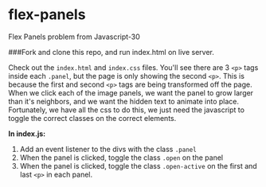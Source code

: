 # flex-panels

Flex Panels problem from Javascript-30

###Fork and clone this repo, and run index.html on live server.

Check out the `index.html` and `index.css` files. You'll see there are 3 `<p>` tags inside each `.panel`, but the page is only showing the second `<p>`. This is because the first and second `<p>` tags are being transformed off the page. When we click each of the image panels, we want the panel to grow larger than it's neighbors, and we want the hidden text to animate into place. Fortunately, we have all the css to do this, we just need the javascript to toggle the correct classes on the correct elements.

**In index.js:**

1. Add an event listener to the divs with the class `.panel`
2. When the panel is clicked, toggle the class `.open` on the panel
3. When the panel is clicked, toggle the class `.open-active` on the first and last `<p>` in each panel.
